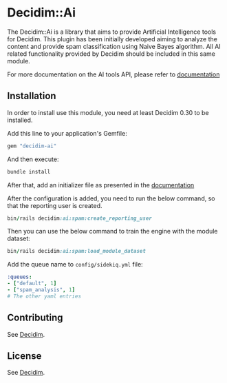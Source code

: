 # Decidim::Ai

The Decidim::Ai is a library that aims to provide Artificial Intelligence tools for Decidim. This plugin has been initially developed aiming to analyze the content and provide spam classification using Naive Bayes algorithm.
All AI related functionality provided by Decidim should be included in this same module.

For more documentation on the AI tools API, please refer to [documentation](https://docs.decidim.org/en/develop/develop/ai_tools.html)

## Installation

In order to install use this module, you need at least Decidim 0.30 to be installed.

Add this line to your application's Gemfile:

```ruby
gem "decidim-ai"
```

And then execute:

```bash
bundle install
```

After that, add an initializer file as presented in the [documentation](https://docs.decidim.org/en/develop/services/aitools.html#_configuration)

After the configuration is added, you need to run the below command, so that the reporting user is created.

```ruby
bin/rails decidim:ai:spam:create_reporting_user
```

Then you can use the below command to train the engine with the module dataset:

```ruby
bin/rails decidim:ai:spam:load_module_dataset
```

Add the queue name to `config/sidekiq.yml` file:

```yaml
:queues:
- ["default", 1]
- ["spam_analysis", 1]
# The other yaml entries
```

## Contributing

See [Decidim](https://github.com/decidim/decidim).

## License

See [Decidim](https://github.com/decidim/decidim).
